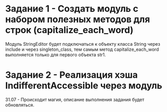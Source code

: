 # Задание 1 - Создать модуль с набором полезных методов для строк (capitalize_each_word)

Модуль StringEditor будет подключаться к объекту класса String через include и через singleton_class, тем самым метод capitalize_each_word выполняется только для первого объекта str1.

# Задание 2 - Реализация хэша IndifferentAccessible через модуль

31.07 - Происходит магия, описание выполнения задания будет обновляться.
